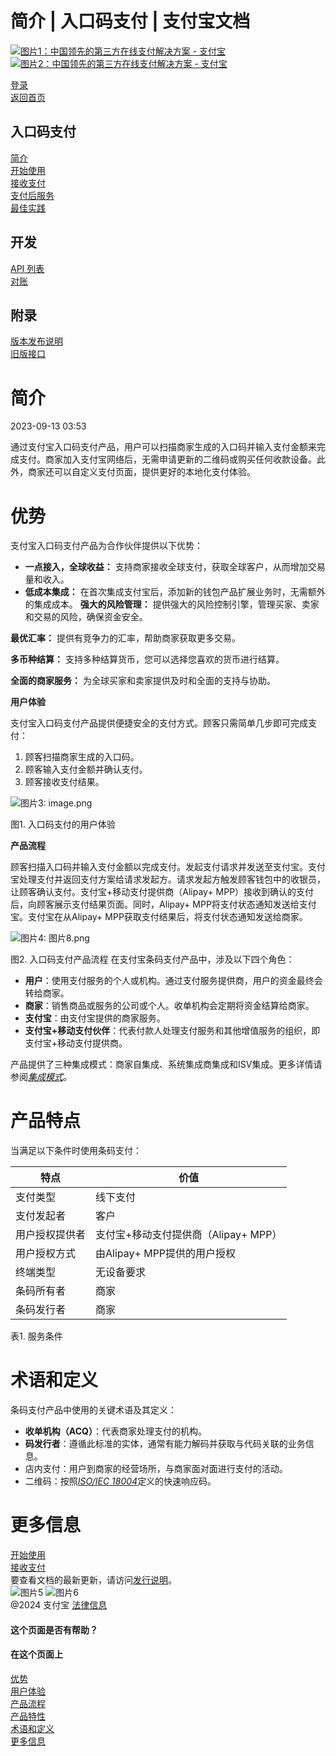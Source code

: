 简介 | 入口码支付 | 支付宝文档
==================

[![图片1：中国领先的第三方在线支付解决方案 - 支付宝](https://ac.alipay.com/storage/2024/3/26/d66c43c0-440d-4c97-9976-f2028a2c8c5e.svg) ![图片2：中国领先的第三方在线支付解决方案 - 支付宝](https://ac.alipay.com/storage/2024/3/26/a48bd336-aea0-4f16-bf83-616eacbb4434.svg)](/docs/)

[登录](https://global.alipay.com/ilogin/account_login.htm?goto=https%3A%2F%2Fglobal.alipay.com%2Fdocs%2Fac%2Fams_ec%2Fintroduction)  
[返回首页](../../)

入口码支付
----------

[简介](/docs/ac/ams_ec/introduction)  
[开始使用](/docs/ac/ams_ec/start)  
[接收支付](/docs/ac/ams_ec/acceptpayment)  
[支付后服务](/docs/ac/ams_ec/postpayment)  
[最佳实践](/docs/ac/ams_ec/bp)  

开发
----

[API 列表](/docs/ac/ams_ec/apilist)  
[对账](/docs/ac/ams_ec/reconcile)  

附录
----

[版本发布说明](/docs/ac/ams_ec/releasenotes)  
[旧版接口](/docs/ac/ams_ec/cvgicc)  

简介
============

2023-09-13 03:53

通过支付宝入口码支付产品，用户可以扫描商家生成的入口码并输入支付金额来完成支付。商家加入支付宝网络后，无需申请更新的二维码或购买任何收款设备。此外，商家还可以自定义支付页面，提供更好的本地化支付体验。

优势
========

支付宝入口码支付产品为合作伙伴提供以下优势：

*   **一点接入，全球收益：** 支持商家接收全球支付，获取全球客户，从而增加交易量和收入。
*   **低成本集成：** 在首次集成支付宝后，添加新的钱包产品扩展业务时，无需额外的集成成本。
**强大的风险管理：** 提供强大的风险控制引擎，管理买家、卖家和交易的风险，确保资金安全。

**最优汇率：** 提供有竞争力的汇率，帮助商家获取更多交易。

**多币种结算：** 支持多种结算货币，您可以选择您喜欢的货币进行结算。

**全面的商家服务：** 为全球买家和卖家提供及时和全面的支持与协助。

**用户体验**

支付宝入口码支付产品提供便捷安全的支付方式。顾客只需简单几步即可完成支付：

1. 顾客扫描商家生成的入口码。
2. 顾客输入支付金额并确认支付。
3. 顾客接收支付结果。

![图片3: image.png](https://idocs-assets.marmot-cloud.com/storage/idocs87c36dc8dac653c1/1592971569720-042d0976-1ee8-40ed-a321-dc86f956bcd7.png)

图1. 入口码支付的用户体验

**产品流程**

顾客扫描入口码并输入支付金额以完成支付。发起支付请求并发送至支付宝。支付宝处理支付并返回支付方案给请求发起方。请求发起方触发顾客钱包中的收银员，让顾客确认支付。支付宝+移动支付提供商（Alipay+ MPP）接收到确认的支付后，向顾客展示支付结果页面。同时，Alipay+ MPP将支付状态通知发送给支付宝。支付宝在从Alipay+ MPP获取支付结果后，将支付状态通知发送给商家。

![图片4: 图片8.png](https://idocs-assets.marmot-cloud.com/storage/idocs87c36dc8dac653c1/1630565139089-31ed4543-9c57-45a9-9383-18e9ec59d3c3.png)

图2. 入口码支付产品流程
在支付宝条码支付产品中，涉及以下四个角色：

*   **用户**：使用支付服务的个人或机构。通过支付服务提供商，用户的资金最终会转给商家。
*   **商家**：销售商品或服务的公司或个人。收单机构会定期将资金结算给商家。
*   **支付宝**：由支付宝提供的商家服务。
*   **支付宝+移动支付伙伴**：代表付款人处理支付服务和其他增值服务的组织，即支付宝+移动支付提供商。

产品提供了三种集成模式：商家自集成、系统集成商集成和ISV集成。更多详情请参阅[_集成模式_](https://global.alipay.com/doc/ams_ec/intmode)。

产品特点
==========

当满足以下条件时使用条码支付：

| **特点** | **价值** |
| --- | --- |
| 支付类型 | 线下支付 |
| 支付发起者 | 客户 |
| 用户授权提供者 | 支付宝+移动支付提供商（Alipay+ MPP） |
| 用户授权方式 | 由Alipay+ MPP提供的用户授权 |
| 终端类型 | 无设备要求 |
| 条码所有者 | 商家 |
| 条码发行者 | 商家 |

表1. 服务条件

术语和定义
==========

条码支付产品中使用的关键术语及其定义：

*   **收单机构（ACQ）**：代表商家处理支付的机构。
*   **码发行者**：遵循此标准的实体，通常有能力解码并获取与代码关联的业务信息。
*   店内支付：用户到商家的经营场所，与商家面对面进行支付的活动。
*   二维码：按照[_ISO/IEC 18004_](https://www.iso.org/standard/62021.html)定义的快速响应码。

更多信息
==========

[开始使用](https://global.alipay.com/docs/ac/ams_ec/start)  
[接收支付](https://global.alipay.com/docs/ac/ams_ec/acceptpayment)  
要查看文档的最新更新，请访问[发行说明](https://global.alipay.com/docs/releasenotes)。  
![图片5](https://ac.alipay.com/storage/2021/5/20/19b2c126-9442-4f16-8f20-e539b1db482a.png) ![图片6](https://ac.alipay.com/storage/2021/5/20/e9f3f154-dbf0-455f-89f0-b3d4e0c14481.png)  
@2024 支付宝 [法律信息](https://global.alipay.com/docs/ac/platform/membership)  

#### 这个页面是否有帮助？
#### 在这个页面上  
[优势](#nLf1i "优势")  
[用户体验](#6nnxD "用户体验")  
[产品流程](#cwR5x "产品流程")  
[产品特性](#lECjm "产品特性")  
[术语和定义](#GgxiV "术语和定义")  
[更多信息](#WJoMx "更多信息")